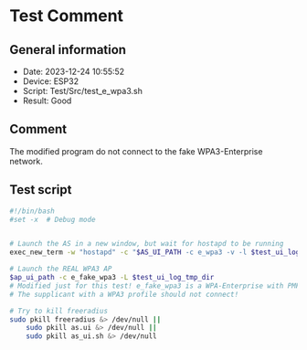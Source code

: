 # Test Comment

## General information

- Date:       2023-12-24 10:55:52
- Device:     ESP32
- Script:     Test/Src/test_e_wpa3.sh
- Result:     Good

## Comment

The modified program do not connect to the fake WPA3-Enterprise network.

## Test script

```bash
#!/bin/bash
#set -x  # Debug mode


# Launch the AS in a new window, but wait for hostapd to be running
exec_new_term -w "hostapd" -c "$AS_UI_PATH -c e_wpa3 -v -l $test_ui_log_tmp_dir" 

# Launch the REAL WPA3 AP
$ap_ui_path -c e_fake_wpa3 -L $test_ui_log_tmp_dir
# Modified just for this test! e_fake_wpa3 is a WPA-Enterprise with PMF disable.
# The supplicant with a WPA3 profile should not connect!

# Try to kill freeradius
sudo pkill freeradius &> /dev/null ||
    sudo pkill as.ui &> /dev/null ||
    sudo pkill as_ui.sh &> /dev/null

```
